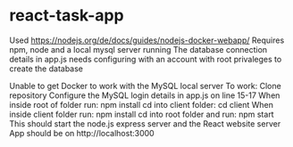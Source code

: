 # react-task-app
Used https://nodejs.org/de/docs/guides/nodejs-docker-webapp/
Requires npm, node and a local mysql server running
The database connection details in app.js needs configuring with an account with root privaleges to create the database

Unable to get Docker to work with the MySQL local server
To work:
Clone repository
Configure the MySQL login details in app.js on line 15-17
When inside root of folder run: npm install
cd into client folder: cd client
When inside client folder run: npm install
cd into root folder and run: npm start
This should start the node.js express server and the React website server
App should be on http://localhost:3000
